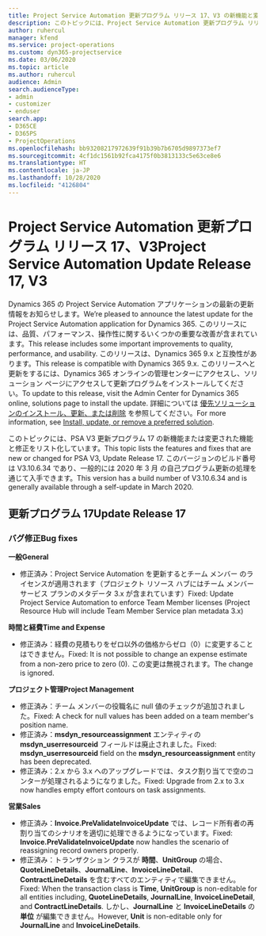 ```yaml
---
title: Project Service Automation 更新プログラム リリース 17、V3 の新機能と変更点
description: このトピックには、Project Service Automation 更新プログラム リリース 17、V3 で利用可能な機能と修正をリスト化しています。
author: ruhercul
manager: kfend
ms.service: project-operations
ms.custom: dyn365-projectservice
ms.date: 03/06/2020
ms.topic: article
ms.author: ruhercul
audience: Admin
search.audienceType:
- admin
- customizer
- enduser
search.app:
- D365CE
- D365PS
- ProjectOperations
ms.openlocfilehash: bb93208217972639f91b39b7b6705d9897373ef7
ms.sourcegitcommit: 4cf1dc1561b92fca4175f0b3813133c5e63ce8e6
ms.translationtype: HT
ms.contentlocale: ja-JP
ms.lasthandoff: 10/28/2020
ms.locfileid: "4126804"
---
```

# <a name="project-service-automation-update-release-17-v3"></a><span data-ttu-id="0b4fb-103">Project Service Automation 更新プログラム リリース 17、V3</span><span class="sxs-lookup"><span data-stu-id="0b4fb-103">Project Service Automation Update Release 17, V3</span></span>

<span data-ttu-id="0b4fb-104">Dynamics 365 の Project Service Automation アプリケーションの最新の更新情報をお知らせします。</span><span class="sxs-lookup"><span data-stu-id="0b4fb-104">We’re pleased to announce the latest update for the Project Service Automation application for Dynamics 365.</span></span> <span data-ttu-id="0b4fb-105">このリリースには、品質、パフォーマンス、操作性に関するいくつかの重要な改善が含まれています。</span><span class="sxs-lookup"><span data-stu-id="0b4fb-105">This release includes some important improvements to quality, performance, and usability.</span></span>  <span data-ttu-id="0b4fb-106">このリリースは、Dynamics 365 9.x と互換性があります。</span><span class="sxs-lookup"><span data-stu-id="0b4fb-106">This release is compatible with Dynamics 365 9.x.</span></span> <span data-ttu-id="0b4fb-107">このリリースへと更新をするには、Dynamics 365 オンラインの管理センターにアクセスし、ソリューション ページにアクセスして更新プログラムをインストールしてください。</span><span class="sxs-lookup"><span data-stu-id="0b4fb-107">To update to this release, visit the Admin Center for Dynamics 365 online, solutions page to install the update.</span></span> <span data-ttu-id="0b4fb-108">詳細については [優先ソリューションのインストール、更新、または削除](https://docs.microsoft.com/power-platform/admin/install-remove-preferred-solution) を参照してください。</span><span class="sxs-lookup"><span data-stu-id="0b4fb-108">For more information, see [Install, update, or remove a preferred solution](https://docs.microsoft.com/power-platform/admin/install-remove-preferred-solution).</span></span>

<span data-ttu-id="0b4fb-109">このトピックには、PSA V3 更新プログラム 17 の新機能または変更された機能と修正をリスト化しています。</span><span class="sxs-lookup"><span data-stu-id="0b4fb-109">This topic lists the features and fixes that are new or changed for PSA V3, Update Release 17.</span></span> <span data-ttu-id="0b4fb-110">このバージョンのビルド番号は V3.10.6.34 であり、一般的には 2020 年 3 月 の自己プログラム更新の処理を通じて入手できます。</span><span class="sxs-lookup"><span data-stu-id="0b4fb-110">This version has a build number of V3.10.6.34 and is generally available through a self-update in March 2020.</span></span>


## <a name="update-release-17"></a><span data-ttu-id="0b4fb-111">更新プログラム 17</span><span class="sxs-lookup"><span data-stu-id="0b4fb-111">Update Release 17</span></span>

### <a name="bug-fixes"></a><span data-ttu-id="0b4fb-112">バグ修正</span><span class="sxs-lookup"><span data-stu-id="0b4fb-112">Bug fixes</span></span>

<span data-ttu-id="0b4fb-113">**一般**</span><span class="sxs-lookup"><span data-stu-id="0b4fb-113">**General**</span></span>

- <span data-ttu-id="0b4fb-114">修正済み：Project Service Automation を更新するとチーム メンバー のライセンスが適用されます（プロジェクト リソース ハブにはチーム メンバー サービス プランのメタデータ 3.x が含まれています）</span><span class="sxs-lookup"><span data-stu-id="0b4fb-114">Fixed: Update Project Service Automation to enforce Team Member licenses (Project Resource Hub will include Team Member Service plan metadata 3.x)</span></span>
 
<span data-ttu-id="0b4fb-115">**時間と経費**</span><span class="sxs-lookup"><span data-stu-id="0b4fb-115">**Time and Expense**</span></span>

- <span data-ttu-id="0b4fb-116">修正済み：経費の見積もりをゼロ以外の価格からゼロ（0）に変更することはできません。</span><span class="sxs-lookup"><span data-stu-id="0b4fb-116">Fixed: It is not possible to change an expense estimate from a non-zero price to zero (0).</span></span> <span data-ttu-id="0b4fb-117">この変更は無視されます。</span><span class="sxs-lookup"><span data-stu-id="0b4fb-117">The change is ignored.</span></span>

<span data-ttu-id="0b4fb-118">**プロジェクト管理**</span><span class="sxs-lookup"><span data-stu-id="0b4fb-118">**Project Management**</span></span>

- <span data-ttu-id="0b4fb-119">修正済み：チーム メンバーの役職名に null 値のチェックが追加されました。</span><span class="sxs-lookup"><span data-stu-id="0b4fb-119">Fixed: A check for null values has been added on a team member's position name.</span></span>
- <span data-ttu-id="0b4fb-120">修正済み：**msdyn_resourceassignment** エンティティの **msdyn_userresourceid** フィールドは廃止されました。</span><span class="sxs-lookup"><span data-stu-id="0b4fb-120">Fixed: **msdyn_userresourceid** field on the **msdyn_resourceassignment** entity has been deprecated.</span></span>
- <span data-ttu-id="0b4fb-121">修正済み：2.x から 3.x へのアップグレードでは、タスク割り当てで空のコンターが処理されるようになりました。</span><span class="sxs-lookup"><span data-stu-id="0b4fb-121">Fixed: Upgrade from 2.x to 3.x now handles empty effort contours on task assignments.</span></span>

<span data-ttu-id="0b4fb-122">**営業**</span><span class="sxs-lookup"><span data-stu-id="0b4fb-122">**Sales**</span></span>

- <span data-ttu-id="0b4fb-123">修正済み：**Invoice.PreValidateInvoiceUpdate** では、レコード所有者の再割り当てのシナリオを適切に処理できるようになっています。</span><span class="sxs-lookup"><span data-stu-id="0b4fb-123">Fixed: **Invoice.PreValidateInvoiceUpdate** now handles the scenario of reassigning record owners properly.</span></span>
- <span data-ttu-id="0b4fb-124">修正済み：トランザクション クラスが **時間**、**UnitGroup** の場合、**QuoteLineDetails**、**JournalLine**、**InvoiceLineDetail**、**ContractLineDetails** を含むすべてのエンティティで編集できません。</span><span class="sxs-lookup"><span data-stu-id="0b4fb-124">Fixed: When the transaction class is **Time**, **UnitGroup** is non-editable for all entities including, **QuoteLineDetails**, **JournalLine**, **InvoiceLineDetail**, and **ContractLineDetails**.</span></span> <span data-ttu-id="0b4fb-125">しかし、**JournalLine** と **InvoiceLineDetails** の **単位** が編集できません。</span><span class="sxs-lookup"><span data-stu-id="0b4fb-125">However, **Unit** is non-editable only for **JournalLine** and **InvoiceLineDetails**.</span></span>


